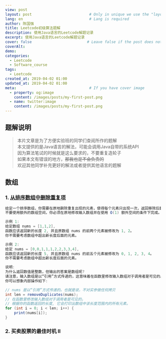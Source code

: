 ```yaml
---
view: post
layout: post                          # Only in unique we use the "layout: post"
lang: en                              # Lang is required
author: 陈国强
title: Leetcode初级算法题解
description: 使用Java语言的Leetcode解题记录
excerpt: 使用Java语言的Leetcode解题记录
cover: false                         # Leave false if the post does not have cover image, if there is set to true
coverAlt:
demo:
categories:
  - Leetcode
  - Software_course
tags: 
  - Leetcode
created_at: 2019-04-02 01:00
updated_at: 2019-04-02 01:00
meta:                                 # If you have cover image
  - property: og:image
    content: /images/posts/my-first-post.png
  - name: twitter:image
    content: /images/posts/my-first-post.png
---
```


## 题解说明

> 本片文章是为了方便实验班的同学们查阅所作的题解  
本文提供的是Java语言的解法，可能会调用Java自带的系统API  
因为算法笔试的时候就是这么要求的，不要重复造轮子  
如果本文有错误的地方，~~那我也是不会负责的~~  
欢迎其他同学补充更好的解法或者提供其他语言的题解  


## 数组

### 1. [从排序数组中删除重复项](https://leetcode-cn.com/explore/featured/card/top-interview-questions-easy/1/array/21/)
```Java
给定一个排序数组，你需要在原地删除重复出现的元素，使得每个元素只出现一次，返回移除后数组的新长度。
不要使用额外的数组空间，你必须在原地修改输入数组并在使用 O(1) 额外空间的条件下完成。

示例 1:
给定数组 nums = [1,1,2],  
函数应该返回新的长度 2, 并且原数组 nums 的前两个元素被修改为 1, 2。  
你不需要考虑数组中超出新长度后面的元素。  

示例 2:  
给定 nums = [0,0,1,1,1,2,2,3,3,4],  
函数应该返回新的长度 5, 并且原数组 nums 的前五个元素被修改为 0, 1, 2, 3, 4。  
你不需要考虑数组中超出新长度后面的元素。  

说明:
为什么返回数值是整数，但输出的答案是数组呢?  
请注意，输入数组是以“引用”方式传递的，这意味着在函数里修改输入数组对于调用者是可见的。  
你可以想象内部操作如下:  

// nums 是以“引用”方式传递的。也就是说，不对实参做任何拷贝  
int len = removeDuplicates(nums);  
// 在函数里修改输入数组对于调用者是可见的。  
// 根据你的函数返回的长度, 它会打印出数组中该长度范围内的所有元素。  
for (int i = 0; i < len; i++) {  
    print(nums[i]);  
}  
```



### 2. 买卖股票的最佳时机 II